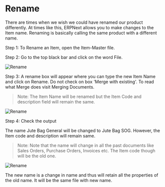 # Rename

There are times when we wish we could have renamed our product differently. At times like this, ERPNext allows you to make changes to the Item name.
Renaming is basically calling the same product with a different name.

Step 1: To Rename an Item, open the Item-Master file.

Step 2: Go to the top black bar and click on the word File.

![Rename](assets/erpnext_org/images/erpnext/rename-jute-bag-general.png)

Step 3: A rename box will appear where you can type the new Item Name and click on Rename. Do not check on box 'Merge with existing'. To read what Merge does visit Merging Documents.

> Note: The Item Name will be renamed but the Item Code and description field will remain the same. 

![Rename](assets/erpnext_org/images/erpnext/rename-jute-bag-sog.png)

Step 4: Check the output

The name Jute Bag General will be changed to Jute Bag SOG. However, the Item code and description will remain same.

> Note: Note that the name will change in all the past documents like Sales Orders, Purchase Orders, Invoices etc. The Item code though will be the old one.

![Rename](assets/erpnext_org/images/erpnext/rename-output.png)

The new name is a change in name and thus will retain all the properties of the old name. It will be the same file with new name. 